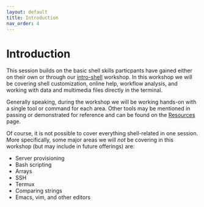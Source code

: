 ```yaml
---
layout: default
title: Introduction
nav_order: 4
---
```

# Introduction

This session builds on the basic shell skills particpants have gained either on their own or through our [intro-shell]() workshop. In this workshop we will be covering shell customization, online help, workflow analysis, and working with data and multimedia files directly in the terminal.

Generally speaking, during the workshop we will be working hands-on with a single tool or command for each area. Other tools may be mentioned in passing or demonstrated for reference and can be found on the [Resources](../resources.md) page.

Of course, it is not possible to cover everything shell-related in one session. More specifically, some major areas we will _not_ be covering in this workshop (but may include in future offerings) are:

* Server provisioning
* Bash scripting
* Arrays
* SSH
* Termux
* Comparing strings
* Emacs, vim, and other editors

